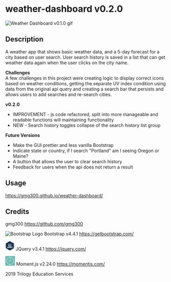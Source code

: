 # weather-dashboard v0.2.0

<img alt="Weather Dashboard v0.1.0 gif" src="assets/images/weather-dashboard_0-1-0.gif">


## Description
A weather app that shows basic weather data, and a 5-day forecast for a city based on user search. User search history is saved in a list that can get weather data again when the user clicks on the city name.

**Challenges**  
A few challenges in this project were creating logic to display correct icons based on weather conditions, getting the separate UV index condition using data from the original api query and creating a search bar that persists and allows users to add searches and re-search cities.  

**v0.2.0**
* IMPROVEMENT - js code refactored, split into more manageable and readable functions will maintaining functionality
* NEW - Search history toggles collapse of the search history list group

**Future Versions**
* Make the GUI prettier and less vanilla Bootstrap
* Indicate state or country, if I search "Portland" am I seeing Oregon or Maine?
* A button that allows the user to clear search history
* Feedback for users when the api does not return a result


## Usage
https://gmg300.github.io/weather-dashboard/


## Credits
gmg300 https://github.com/gmg300

<img alt="Bootstrap Logo" src="https://upload.wikimedia.org/wikipedia/commons/b/b2/Bootstrap_logo.svg" width="30" height="30"> Bootstrap v4.4.1 https://getbootstrap.com/

<img alt="JQuery Logo" src="assets/images/JQuery-logo.png" width="28" height="30"> JQuery v3.4.1 https://jquery.com/

<img alt="Moment.js Logo" src="assets/images/momentjs-logo.png" width="30" height="30"> Moment.js v2.24.0 https://momentjs.com/

2019 Trilogy Education Services



